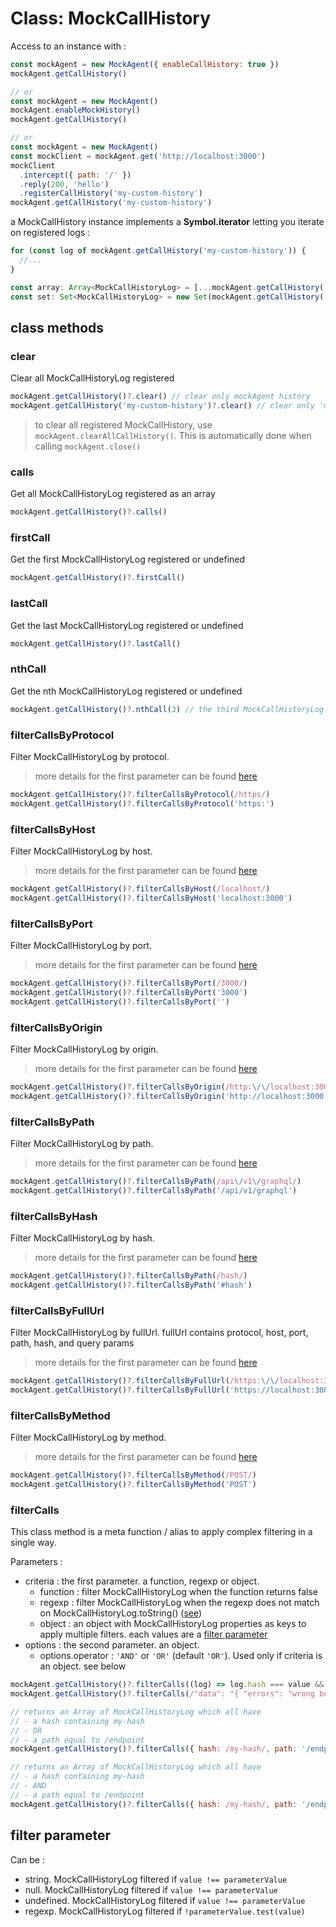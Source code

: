 # Class: MockCallHistory

Access to an instance with :

```js
const mockAgent = new MockAgent({ enableCallHistory: true })
mockAgent.getCallHistory()

// or
const mockAgent = new MockAgent()
mockAgent.enableMockHistory()
mockAgent.getCallHistory()

// or
const mockAgent = new MockAgent()
const mockClient = mockAgent.get('http://localhost:3000')
mockClient
  .intercept({ path: '/' })
  .reply(200, 'hello')
  .registerCallHistory('my-custom-history')
mockAgent.getCallHistory('my-custom-history')
```

a MockCallHistory instance implements a **Symbol.iterator** letting you iterate on registered logs :

```ts
for (const log of mockAgent.getCallHistory('my-custom-history')) {
  //...
}

const array: Array<MockCallHistoryLog> = [...mockAgent.getCallHistory('my-custom-history')]
const set: Set<MockCallHistoryLog> = new Set(mockAgent.getCallHistory('my-custom-history'))
```

## class methods

### clear

Clear all MockCallHistoryLog registered

```js
mockAgent.getCallHistory()?.clear() // clear only mockAgent history
mockAgent.getCallHistory('my-custom-history')?.clear() // clear only 'my-custom-history' history
```

> to clear all registered MockCallHistory, use `mockAgent.clearAllCallHistory()`. This is automatically done when calling `mockAgent.close()`

### calls

Get all MockCallHistoryLog registered as an array

```js
mockAgent.getCallHistory()?.calls()
```

### firstCall

Get the first MockCallHistoryLog registered or undefined

```js
mockAgent.getCallHistory()?.firstCall()
```

### lastCall

Get the last MockCallHistoryLog registered or undefined

```js
mockAgent.getCallHistory()?.lastCall()
```

### nthCall

Get the nth MockCallHistoryLog registered or undefined

```js
mockAgent.getCallHistory()?.nthCall(3) // the third MockCallHistoryLog registered
```

### filterCallsByProtocol

Filter MockCallHistoryLog by protocol.

> more details for the first parameter can be found [here](/docs/docs/api/MockCallHistory.md#filter-parameter)

```js
mockAgent.getCallHistory()?.filterCallsByProtocol(/https/)
mockAgent.getCallHistory()?.filterCallsByProtocol('https:')
```

### filterCallsByHost

Filter MockCallHistoryLog by host.

> more details for the first parameter can be found [here](/docs/docs/api/MockCallHistory.md#filter-parameter)

```js
mockAgent.getCallHistory()?.filterCallsByHost(/localhost/)
mockAgent.getCallHistory()?.filterCallsByHost('localhost:3000')
```

### filterCallsByPort

Filter MockCallHistoryLog by port.

> more details for the first parameter can be found [here](/docs/docs/api/MockCallHistory.md#filter-parameter)

```js
mockAgent.getCallHistory()?.filterCallsByPort(/3000/)
mockAgent.getCallHistory()?.filterCallsByPort('3000')
mockAgent.getCallHistory()?.filterCallsByPort('')
```

### filterCallsByOrigin

Filter MockCallHistoryLog by origin.

> more details for the first parameter can be found [here](/docs/docs/api/MockCallHistory.md#filter-parameter)

```js
mockAgent.getCallHistory()?.filterCallsByOrigin(/http:\/\/localhost:3000/)
mockAgent.getCallHistory()?.filterCallsByOrigin('http://localhost:3000')
```

### filterCallsByPath

Filter MockCallHistoryLog by path.

> more details for the first parameter can be found [here](/docs/docs/api/MockCallHistory.md#filter-parameter)

```js
mockAgent.getCallHistory()?.filterCallsByPath(/api\/v1\/graphql/)
mockAgent.getCallHistory()?.filterCallsByPath('/api/v1/graphql')
```

### filterCallsByHash

Filter MockCallHistoryLog by hash.

> more details for the first parameter can be found [here](/docs/docs/api/MockCallHistory.md#filter-parameter)

```js
mockAgent.getCallHistory()?.filterCallsByPath(/hash/)
mockAgent.getCallHistory()?.filterCallsByPath('#hash')
```

### filterCallsByFullUrl

Filter MockCallHistoryLog by fullUrl. fullUrl contains protocol, host, port, path, hash, and query params

> more details for the first parameter can be found [here](/docs/docs/api/MockCallHistory.md#filter-parameter)

```js
mockAgent.getCallHistory()?.filterCallsByFullUrl(/https:\/\/localhost:3000\/\?query=value#hash/)
mockAgent.getCallHistory()?.filterCallsByFullUrl('https://localhost:3000/?query=value#hash')
```

### filterCallsByMethod

Filter MockCallHistoryLog by method.

> more details for the first parameter can be found [here](/docs/docs/api/MockCallHistory.md#filter-parameter)

```js
mockAgent.getCallHistory()?.filterCallsByMethod(/POST/)
mockAgent.getCallHistory()?.filterCallsByMethod('POST')
```

### filterCalls

This class method is a meta function / alias to apply complex filtering in a single way.

Parameters :

- criteria : the first parameter. a function, regexp or object.
  - function : filter MockCallHistoryLog when the function returns false
  - regexp : filter MockCallHistoryLog when the regexp does not match on MockCallHistoryLog.toString() ([see](./MockCallHistoryLog.md#to-string))
  - object : an object with MockCallHistoryLog properties as keys to apply multiple filters. each values are a [filter parameter](/docs/docs/api/MockCallHistory.md#filter-parameter)
- options : the second parameter. an object.
  - options.operator : `'AND'` or `'OR'` (default `'OR'`). Used only if criteria is an object. see below

```js
mockAgent.getCallHistory()?.filterCalls((log) => log.hash === value && log.headers?.['authorization'] !== undefined)
mockAgent.getCallHistory()?.filterCalls(/"data": "{ "errors": "wrong body" }"/)

// returns an Array of MockCallHistoryLog which all have
// - a hash containing my-hash
// - OR
// - a path equal to /endpoint
mockAgent.getCallHistory()?.filterCalls({ hash: /my-hash/, path: '/endpoint' })

// returns an Array of MockCallHistoryLog which all have
// - a hash containing my-hash
// - AND
// - a path equal to /endpoint
mockAgent.getCallHistory()?.filterCalls({ hash: /my-hash/, path: '/endpoint' }, { operator: 'AND' })
```

## filter parameter

Can be :

- string. MockCallHistoryLog filtered if `value !== parameterValue`
- null. MockCallHistoryLog filtered if `value !== parameterValue`
- undefined. MockCallHistoryLog filtered if `value !== parameterValue`
- regexp. MockCallHistoryLog filtered if `!parameterValue.test(value)`

